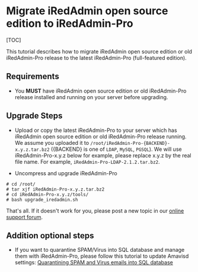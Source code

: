 # Migrate iRedAdmin open source edition to iRedAdmin-Pro

[TOC]

This tutorial describes how to migrate iRedAdmin open source edition or old
iRedAdmin-Pro release to the latest iRedAdmin-Pro (full-featured edition).

## Requirements

* You __MUST__ have iRedAdmin open source edition or old iRedAdmin-Pro release
installed and running on your server before upgrading.

## Upgrade Steps

* Upload or copy the latest iRedAdmin-Pro to your server which has iRedAdmin
open source edition or old iRedAdmin-Pro release running. We assume you
uploaded it to `/root/iRedAdmin-Pro-{BACKEND}-x.y.z.tar.bz2` ({BACKEND} is one
of `LDAP`, `MySQL`, `PGSQL`). We will use iRedAdmin-Pro-x.y.z below for
example, please replace x.y.z by the real file name. For example,
`iRedAdmin-Pro-LDAP-2.1.2.tar.bz2`.

* Uncompress and upgrade iRedAdmin-Pro

```
# cd /root/
# tar xjf iRedAdmin-Pro-x.y.z.tar.bz2
# cd iRedAdmin-Pro-x.y.z/tools/
# bash upgrade_iredadmin.sh
```

That's all. If it doesn't work for you, please post a new topic in our
[online support forum](http://www.iredmail.org/forum/).

## Addition optional steps

* If you want to quarantine SPAM/Virus into SQL database and manage them with
iRedAdmin-Pro, please follow this tutorial to update Amavisd settings:
[Quarantining SPAM and Virus emails into SQL database](./quarantining.html)
